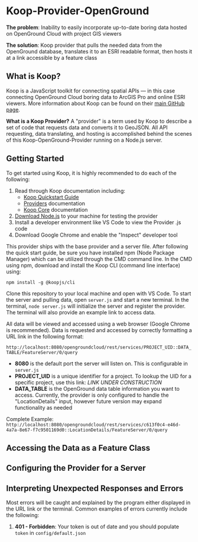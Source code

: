 # Koop-Provider-OpenGround
**The problem**: Inability to easily incorporate up-to-date boring data hosted on OpenGround Cloud with project GIS viewers

**The solution**: Koop provider that pulls the needed data from the OpenGround database, translates it to an ESRI readable format, then hosts it at a link accessible by a feature class

## What is Koop?
Koop is a JavaScript toolkit for connecting spatial APIs — in this case connecting OpenGround Cloud boring data to ArcGIS Pro and online ESRI viewers. More information about Koop can be found on their [main GitHub page](https://koopjs.github.io/). 

**What is a Koop Provider?** A "provider" is a term used by Koop to describe a set of code that requests data and converts it to GeoJSON. All API requesting, data translating, and hosting is accomplished behind the scenes of this Koop-OpenGround-Provider running on a Node.js server.

## Getting Started
To get started using Koop, it is highly recommended to do each of the following:
1. Read through Koop documentation including:
    - [Koop Quickstart Guide](https://koopjs.github.io/docs/basics/quickstart)
    - [Providers](https://koopjs.github.io/docs/usage/provider) documentation 
    - [Koop Core](https://koopjs.github.io/docs/usage/koop-core) documentation
2. [Download Node.js](https://nodejs.org/en/download) to your machine for testing the provider
3. Install a developer environment like VS Code to view the Provider .js code
4. Download Google Chrome and enable the "Inspect" developer tool

This provider ships with the base provider and a server file. After following the quick start guide, be sure you have installed npm (Node Package Manager) which can be utilized through the CMD command line. In the CMD using npm, download and install the Koop CLI (command line interface) using: 

`npm install -g @koopjs/cli`

Clone this repository to your local machine and open with VS Code. To start the server and pulling data, open `server.js` and start a new terminal. In the terminal, `node server.js` will initialize the server and register the provider. The terminal will also provide an example link to access data.

All data will be viewed and accessed using a web browser (Google Chrome is recommended). Data is requested and accessed by correctly formatting a URL link in the following format:

`http://localhost:8080/opengroundcloud/rest/services/PROJECT_UID::DATA_TABLE/FeatureServer/0/query`

- **8080** is the default port the server will listen on. This is configurable in `server.js`
- **PROJECT_UID** is a unique identifier for a project. To lookup the UID for a specific project, use this link: *LINK UNDER CONSTRUCTION*
- **DATA_TABLE** is the OpenGround data table information you want to access. Currently, the provider is only configured to handle the "LocationDetails" input, however future version may expand functionality as needed

Complete Example:
`http://localhost:8080/opengroundcloud/rest/services/c613f0c4-e46d-4a7a-8e67-f7c9501169d0::LocationDetails/FeatureServer/0/query`

## Accessing the Data as a Feature Class

## Configuring the Provider for a Server

## Interpreting Unexpected Responses and Errors
Most errors will be caught and explained by the program either displayed in the URL link or the terminal. Common examples of errors currently include the following:

1. **401 - Forbidden**: Your token is out of date and you should populate `token` in `config/default.json`